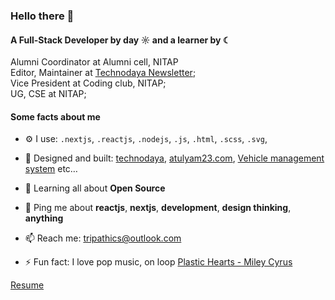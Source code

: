### Hello there 👋

#### A Full-Stack Developer by day ☼ and a learner by ☾

Alumni Coordinator at Alumni cell, NITAP<br>
Editor, Maintainer at [Technodaya Newsletter](https://technodaya.vercel.app);<br>
Vice President at Coding club, NITAP;<br>
UG, CSE at NITAP;<br>

#### Some facts about me
- ⚙️ I use: `.nextjs`, `.reactjs`, `.nodejs`, `.js`, `.html`, `.scss`, `.svg`,
- 💅 Designed and built: [technodaya](https://technodaya.vercel.app), [atulyam23.com](https://www.atulyam23.com), [Vehicle management system](https://github.com/iocl-tracker) etc…
- 🌱 Learning all about **Open Source**
- 💬 Ping me about **reactjs**, **nextjs**, **development**, **design thinking**, **anything**
- 📫 Reach me: [tripathics@outlook.com](mailto://tripathics@outlook.com)

- ⚡️ Fun fact: I love pop music, on loop [Plastic Hearts - Miley Cyrus](https://open.spotify.com/album/5BRhg6NSEZOj0BR6Iz56fR?si=-6zpuKH4TQOGs7Ik39bBpg)

[Resume](https://raw.githubusercontent.com/tripathics/resume/7d73cc617db7e93212b576f35e8e79301ee46f45/Chandrashekhar.pdf)
